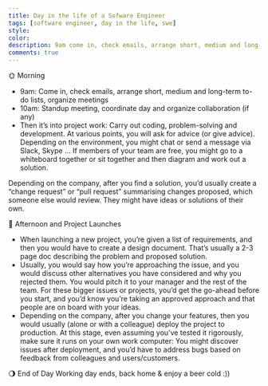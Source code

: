 ```yaml
---
title: Day in the life of a Sofware Engineer
tags: [software engineer, day in the life, swe]
style: 
color: 
description: 9am come in, check emails, arrange short, medium and long-term to-do lists, organize meetings
comments: true
---
```


🌞 Morning
- 9am: Come in, check emails, arrange short, medium and long-term to-do lists, organize meetings
- 10am: Standup meeting, coordinate day and organize collaboration (if any)
- Then it’s into project work: Carry out coding, problem-solving and development. At various points, you will ask for advice (or give advice). Depending on the environment, you might chat or send a message via Slack, Skype ... If members of your team are free, you might go to a whiteboard together or sit together and then diagram and work out a solution.

Depending on the company, after you find a solution, you’d usually create a “change request” or “pull request” summarising changes proposed, which someone else would review. They might have ideas or solutions of their own.

🌝 Afternoon and Project Launches
- When launching a new project, you’re given a list of requirements, and then you would have to create a design document. That’s usually a 2-3 page doc describing the problem and proposed solution.
- Usually, you would say how you’re approaching the issue, and you would discuss other alternatives you have considered and why you rejected them. You would pitch it to your manager and the rest of the team. For these bigger issues or projects, you’d get the go-ahead before you start, and you’d know you’re taking an approved approach and that people are on board with your ideas.
- Depending on the company, after you change your features, then you would usually (alone or with a colleague) deploy the project to production. At this stage, even assuming you’ve tested it rigorously, make sure it runs on your own work computer: You might discover issues after deployment, and you’d have to address bugs based on feedback from colleagues and users/customers.

🌖 End of Day
Working day ends, back home & enjoy a beer cold :))